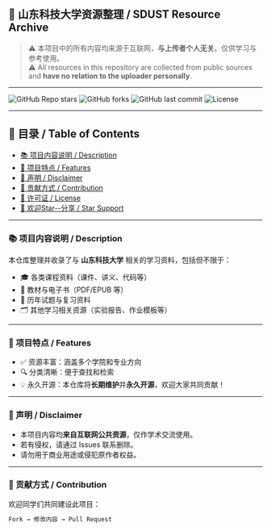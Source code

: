 ## 📘 山东科技大学资源整理 / SDUST Resource Archive

> ⚠️ 本项目中的所有内容均来源于互联网，**与上传者个人无关**。仅供学习与参考使用。  
> ⚠️ All resources in this repository are collected from public sources and **have no relation to the uploader personally**.

---

![GitHub Repo stars](https://img.shields.io/github/stars/Chenxing1218/SDUST?style=social)
![GitHub forks](https://img.shields.io/github/forks/Chenxing1218/SDUST?style=social)
![GitHub last commit](https://img.shields.io/github/last-commit/Chenxing1218/SDUST)
![License](https://img.shields.io/github/license/Chenxing1218/SDUST)

---

## 📂 目录 / Table of Contents

- [📚 项目内容说明 / Description](#项目内容说明--description)
- [🚀 项目特点 / Features](#项目特点--features)
- [📌 声明 / Disclaimer](#声明--disclaimer)
- [🤝 贡献方式 / Contribution](#贡献方式--contribution)
- [📝 许可证 / License](#许可证--license)
- [🌟 欢迎Star--分享 / Star Support](#欢迎star--分享--star-support)

---

### 📚 项目内容说明 / Description

本仓库整理并收录了与 **山东科技大学** 相关的学习资料，包括但不限于：

- 🎓 各类课程资料（课件、讲义、代码等）  
- 📖 教材与电子书（PDF/EPUB 等）  
- 📝 历年试题与复习资料  
- 🗂 其他学习相关资源（实验报告、作业模板等）

---

### 🚀 项目特点 / Features

- ✅ 资源丰富：涵盖多个学院和专业方向  
- 🔍 分类清晰：便于查找和检索  
- 💡 永久开源：本仓库将**长期维护**并**永久开源**，欢迎大家共同贡献！

---

### 📌 声明 / Disclaimer

- 本项目内容均**来自互联网公共资源**，仅作学术交流使用。  
- 若有侵权，请通过 Issues 联系删除。  
- 请勿用于商业用途或侵犯原作者权益。

---

### 🤝 贡献方式 / Contribution

欢迎同学们共同建设此项目：

```bash
Fork → 修改内容 → Pull Request
